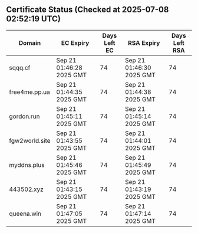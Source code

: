 ## Certificate Status (Checked at 2025-07-08 02:52:19 UTC)
| Domain | EC Expiry | Days Left EC | RSA Expiry | Days Left RSA |
|--------|-----------|-------------|------------|--------------|
| sqqq.cf | Sep 21 01:46:28 2025 GMT | 74 | Sep 21 01:46:30 2025 GMT | 74 |
| free4me.pp.ua | Sep 21 01:44:35 2025 GMT | 74 | Sep 21 01:44:38 2025 GMT | 74 |
| gordon.run | Sep 21 01:45:11 2025 GMT | 74 | Sep 21 01:45:14 2025 GMT | 74 |
| fgw2world.site | Sep 21 01:43:55 2025 GMT | 74 | Sep 21 01:44:01 2025 GMT | 74 |
| myddns.plus | Sep 21 01:45:46 2025 GMT | 74 | Sep 21 01:45:49 2025 GMT | 74 |
| 443502.xyz | Sep 21 01:43:15 2025 GMT | 74 | Sep 21 01:43:19 2025 GMT | 74 |
| queena.win | Sep 21 01:47:05 2025 GMT | 74 | Sep 21 01:47:14 2025 GMT | 74 |
